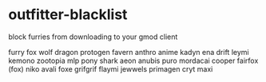 # outfitter-blacklist
 block furries from downloading to your gmod client


furry
fox
wolf
dragon
protogen
favern
anthro
anime
kadyn
ena
drift
leymi
kemono
zootopia
mlp
pony
shark
aeon
anubis
puro
mordacai
cooper
fairfox
(fox)
niko
avali
foxe
grifgrif
flaymi
jewwels
primagen
cryt
maxi
